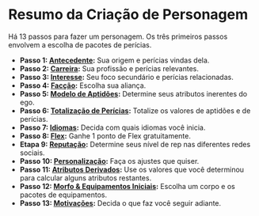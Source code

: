 # Resumo da Criação de Personagem

Há 13 passos para fazer um personagem. Os três primeiros passos envolvem a escolha de pacotes de perícias.

<!-- CLEANED div class="stat-list" -->

- **Passo 1: [Antecedente](04-step-1-background.md):** Sua origem e perícias vindas dela.
- **Passo 2: [Carreira](05-step-2-carrer.md):** Sua profissão e perícias relevantes.
- **Passo 3: [Interesse](06-step-3-interest.md):** Seu foco secundário e perícias relacionadas.
- **Passo 4: [Facção](07-step-4-faction.md):** Escolha sua aliança.
- **Passo 5: [Modelo de Aptidões](08-step-5-aptitude-template.md):** Determine seus atributos inerentes do ego.
- **Passo 6: [Totalização de Perícias](09-step-6-total-skills.md):** Totalize os valores de aptidões e de perícias.
- **Passo 7: [Idiomas](10-step-7-languages.md):** Decida com quais idiomas você inicia.
- **Passo 8: [Flex](11-step-8-flex.md):** Ganhe 1 ponto de Flex gratuitamente.
- **Etapa 9: [Reputação](12-step-9-reputation.md):** Determine seus nível de rep nas diferentes redes sociais.
- **Passo 10: [Personalização](13-step-10-customization.md):** Faça os ajustes que quiser.
- **Passo 11: [Atributos Derivados](14-step-11-derived-stats.md):** Use os valores que você determinou para calcular alguns atributos restantes.
- **Passo 12: [Morfo & Equipamentos Iniciais](15-step-12-starting-morph-gear.md):** Escolha um corpo e os pacotes de equipamentos.
- **Passo 13: [Motivações](16-step-13-motivations.md):** Decida o que faz você seguir adiante.

<!-- CLEANED /div -->
